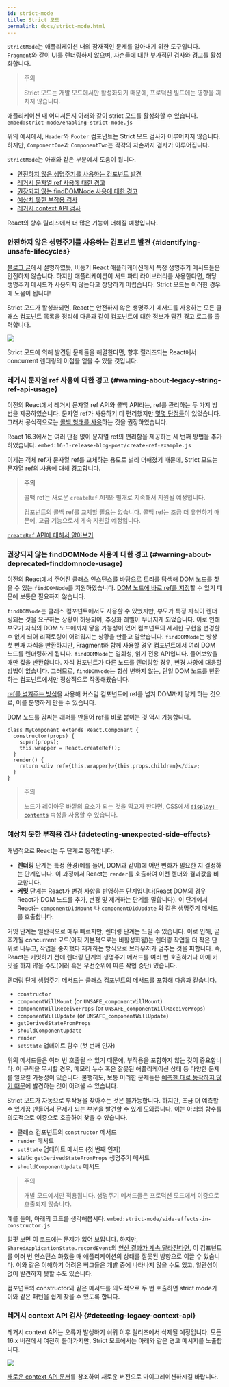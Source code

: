 ```yaml
---
id: strict-mode
title: Strict 모드
permalink: docs/strict-mode.html
---
```


`StrictMode`는 애플리케이션 내의 잠재적인 문제를 알아내기 위한 도구입니다. `Fragment`와 같이 UI를 렌더링하지 않으며, 자손들에 대한 부가적인 검사와 경고를 활성화합니다.

> 주의
>
> Strict 모드는 개발 모드에서만 활성화되기 때문에, 프로덕션 빌드에는 영향을 끼치지 않습니다.

애플리케이션 내 어디서든지 아래와 같이 strict 모드를 활성화할 수 있습니다.
`embed:strict-mode/enabling-strict-mode.js`

위의 예시에서,  `Header`와 `Footer` 컴포넌트는 Strict 모드 검사가 이루어지지 않습니다. 하지만, `ComponentOne`과 `ComponentTwo`는 각각의 자손까지 검사가 이루어집니다.

`StrictMode`는 아래와 같은 부분에서 도움이 됩니다.

* [안전하지 않은 생명주기를 사용하는 컴포넌트 발견](#identifying-unsafe-lifecycles)
* [레거시 문자열 ref 사용에 대한 경고](#warning-about-legacy-string-ref-api-usage)
* [권장되지 않는 findDOMNode 사용에 대한 경고](#warning-about-deprecated-finddomnode-usage)
* [예상치 못한 부작용 검사](#detecting-unexpected-side-effects)
* [레거시 context API 검사](#detecting-legacy-context-api)

React의 향후 릴리즈에서 더 많은 기능이 더해질 예정입니다.

### 안전하지 않은 생명주기를 사용하는 컴포넌트 발견 {#identifying-unsafe-lifecycles}

[블로그 글](/blog/2018/03/27/update-on-async-rendering.html)에서 설명하였듯, 비동기 React 애플리케이션에서 특정 생명주기 메서드들은 안전하지 않습니다. 하지만 애플리케이션이 서드 파티 라이브러리를 사용한다면, 해당 생명주기 메서드가 사용되지 않는다고 장담하기 어렵습니다. Strict 모드는 이러한 경우에 도움이 됩니다!

Strict 모드가 활성화되면, React는 안전하지 않은 생명주기 메서드를 사용하는 모든 클래스 컴포넌트 목록을 정리해 다음과 같이 컴포넌트에 대한 정보가 담긴 경고 로그를 출력합니다.

![](../images/blog/strict-mode-unsafe-lifecycles-warning.png)

Strict 모드에 의해 발견된 문제들을 해결한다면, 향후 릴리즈되는 React에서 concurrent 렌더링의 이점을 얻을 수 있을 것입니다.

### 레거시 문자열 ref 사용에 대한 경고 {#warning-about-legacy-string-ref-api-usage}

이전의 React에서 레거시 문자열 ref API와 콜백 API라는, ref를 관리하는 두 가지 방법을 제공하였습니다. 문자열 ref가 사용하기 더 편리했지만 [몇몇 단점들](https://github.com/facebook/react/issues/1373)이 있었습니다. 그래서 공식적으로는 [콜백 형태를 사용](/docs/refs-and-the-dom.html#legacy-api-string-refs)하는 것을 권장하였습니다.

React 16.3에서는 여러 단점 없이 문자열 ref의 편리함을 제공하는 세 번째 방법을 추가하였습니다.
`embed:16-3-release-blog-post/create-ref-example.js`

이제는 객체 ref가 문자열 ref를 교체하는 용도로 널리 더해졌기 때문에, Strict 모드는 문자열 ref의 사용에 대해 경고합니다.

> **주의**
>
> 콜백 ref는 새로운 `createRef` API와 별개로 지속해서 지원될 예정입니다.
>
> 컴포넌트의 콜백 ref를 교체할 필요는 없습니다. 콜백 ref는 조금 더 유연하기 때문에, 고급 기능으로서 계속 지원할 예정입니다.

[`createRef` API에 대해서 알아보기](/docs/refs-and-the-dom.html)

### 권장되지 않는 findDOMNode 사용에 대한 경고 {#warning-about-deprecated-finddomnode-usage}

이전의 React에서 주어진 클래스 인스턴스를 바탕으로 트리를 탐색해 DOM 노드를 찾을 수 있는 `findDOMNode`를 지원하였습니다. [DOM 노드에 바로 ref를 지정](/docs/refs-and-the-dom.html#creating-refs)할 수 있기 때문에 보통은 필요하지 않습니다.

`findDOMNode`는 클래스 컴포넌트에서도 사용할 수 있었지만, 부모가 특정 자식이 렌더링되는 것을 요구하는 상황이 허용되어, 추상화 레벨이 무너지게 되었습니다. 이로 인해 부모가 자식의 DOM 노드에까지 닿을 가능성이 있어 컴포넌트의 세세한 구현을 변경할 수 없게 되어 리팩토링이 어려워지는 상황을 만들고 말았습니다. `findDOMNode`는 항상 첫 번째 자식을 반환하지만, Fragment와 함께 사용할 경우 컴포넌트에서 여러 DOM 노드를 렌더링하게 됩니다.  `findDOMNode`는 일회성, 읽기 전용 API입니다. 물어보았을 때만 값을 반환합니다. 자식 컴포넌트가 다른 노드를 렌더링할 경우, 변경 사항에 대응할 방법이 없습니다. 그러므로, `findDOMNode`는 항상 변하지 않는, 단일 DOM 노드를 반환하는 컴포넌트에서만 정상적으로 작동해왔습니다.

[ref를 넘겨주는 방식](/docs/forwarding-refs.html#forwarding-refs-to-dom-components)을 사용해 커스텀 컴포넌트에 ref를 넘겨 DOM까지 닿게 하는 것으로, 이를 분명하게 만들 수 있습니다.

DOM 노드를 감싸는 래퍼를 만들어 ref를 바로 붙이는 것 역시 가능합니다.

```javascript{4,7}
class MyComponent extends React.Component {
  constructor(props) {
    super(props);
    this.wrapper = React.createRef();
  }
  render() {
    return <div ref={this.wrapper}>{this.props.children}</div>;
  }
}
```

> 주의
>
> 노드가 레이아웃 바깥의 요소가 되는 것을 막고자 한다면, CSS에서 [`display: contents`](https://developer.mozilla.org/en-US/docs/Web/CSS/display#display_contents) 속성을 사용할 수 있습니다.

### 예상치 못한 부작용 검사 {#detecting-unexpected-side-effects}

개념적으로 React는 두 단계로 동작합니다.
* **렌더링** 단계는 특정 환경(예를 들어, DOM과 같이)에 어떤 변화가 필요한 지 결정하는 단계입니다. 이 과정에서 React는 `render`를 호출하여 이전 렌더와 결과값을 비교합니다.
* **커밋** 단계는 React가 변경 사항을 반영하는 단계입니다(React DOM의 경우 React가 DOM 노드를 추가, 변경 및 제거하는 단계를 말합니다). 이 단계에서 React는 `componentDidMount` 나 `componentDidUpdate` 와 같은 생명주기 메서드를 호출합니다.

커밋 단계는 일반적으로 매우 빠르지만, 렌더링 단계는 느릴 수 있습니다. 이로 인해, 곧 추가될 concurrent 모드(아직 기본적으로는 비활성화됨)는 렌더링 작업을 더 작은 단위로 나누고, 작업을 중지했다 재개하는 방식으로 브라우저가 멈추는 것을 피합니다. 즉, React는 커밋하기 전에 렌더링 단계의 생명주기 메서드를 여러 번 호출하거나 아예 커밋을 하지 않을 수도(에러 혹은 우선순위에 따른 작업 중단) 있습니다.

렌더링 단계 생명주기 메서드는 클래스 컴포넌트의 메서드를 포함해 다음과 같습니다.
* `constructor`
* `componentWillMount` (or `UNSAFE_componentWillMount`)
* `componentWillReceiveProps` (or `UNSAFE_componentWillReceiveProps`)
* `componentWillUpdate` (or `UNSAFE_componentWillUpdate`)
* `getDerivedStateFromProps`
* `shouldComponentUpdate`
* `render`
* `setState` 업데이트 함수 (첫 번째 인자)

위의 메서드들은 여러 번 호출될 수 있기 때문에, 부작용을 포함하지 않는 것이 중요합니다. 이 규칙을 무시할 경우, 메모리 누수 혹은 잘못된 애플리케이션 상태 등 다양한 문제를 일으킬 가능성이 있습니다. 불행히도, 보통 이러한 문제들은 [예측한 대로 동작하지 않기 때문](https://ko.wikipedia.org/wiki/%EA%B2%B0%EC%A0%95%EB%A1%A0%EC%A0%81_%EC%95%8C%EA%B3%A0%EB%A6%AC%EC%A6%98)에 발견하는 것이 어려울 수 있습니다.

Strict 모드가 자동으로 부작용을 찾아주는 것은 불가능합니다. 하지만, 조금 더 예측할 수 있게끔 만들어서 문제가 되는 부분을 발견할 수 있게 도와줍니다. 이는 아래의 함수를 의도적으로 이중으로 호출하여 찾을 수 있습니다.

* 클래스 컴포넌트의 `constructor` 메서드
* `render` 메서드
* `setState` 업데이트 메서드 (첫 번째 인자)
* static `getDerivedStateFromProps` 생명주기 메서드
* `shouldComponentUpdate` 메서드

> 주의
>
> 개발 모드에서만 적용됩니다. 생명주기 메서드들은 프로덕션 모드에서 이중으로 호출되지 않습니다.

예를 들어, 아래의 코드를 생각해봅시다.
`embed:strict-mode/side-effects-in-constructor.js`

얼핏 보면 이 코드에는 문제가 없어 보입니다. 하지만, `SharedApplicationState.recordEvent`의 [연산 결과가 계속 달라진다면](https://ko.wikipedia.org/wiki/멱등법칙), 이 컴포넌트를 여러 번 인스턴스 화했을 때 애플리케이션의 상태를 잘못된 방향으로 이끌 수 있습니다. 이와 같은 이해하기 어려운 버그들은 개발 중에 나타나지 않을 수도 있고, 일관성이 없어 발견하지 못할 수도 있습니다.

컴포넌트의 constructor와 같은 메서드를 의도적으로 두 번 호출하면 strict mode가 이와 같은 패턴을 쉽게 찾을 수 있도록 합니다.

### 레거시 context API 검사 {#detecting-legacy-context-api}

레거시 context API는 오류가 발생하기 쉬워 이후 릴리즈에서 삭제될 예정입니다. 모든 16.x 버전에서 여전히 돌아가지만, Strict 모드에서는 아래와 같은 경고 메시지를 노출합니다.

![](../images/blog/warn-legacy-context-in-strict-mode.png)

[새로운 context API 문서](/docs/context.html)를 참조하여 새로운 버전으로 마이그레이션하시길 바랍니다.
